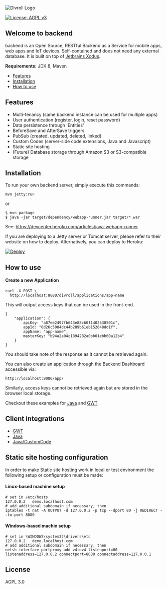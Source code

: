 ![Divroll Logo](https://avatars1.githubusercontent.com/u/30984522?s=200&v=4)

[![License: AGPL v3](https://img.shields.io/badge/License-AGPL%20v3-blue.svg)](https://www.gnu.org/licenses/agpl-3.0)
## Welcome to backend

backend is an Open Source, RESTful Backend as a Service for mobile apps, web apps and IoT devices.
Self-contained and does not need any external database. It is built on top of [Jetbrains Xodus](https://github.com/JetBrains/xodus). 

**Requirements:** JDK 8, Maven

- [Features](#features)
- [Installation](#installation)
- [How to use](#how-to-use)

Features
---

- Multi-tenancy (same backend instance can be used for multiple apps)
- User authentication (register, login, reset password)
- Data persistence through 'Entities'
- BeforeSave and AfterSave triggers
- PubSub (created, updated, deleted, linked)
- Custom Codes (server-side code extensions, Java and Javascript)
- Static site hosting
- (Future) Database storage through Amazon S3 or S3-compatible storage

Installation
---
To run your own backend server, simply execute this commands:

```
mvn jetty:run
```

or

```$xslt
$ mvn package
$ java -jar target/dependency/webapp-runner.jar target/*.war
```

See: https://devcenter.heroku.com/articles/java-webapp-runner


If you are deploying to a Jetty server or Tomcat server, please refer to their website on how to deploy.
Alternatively, you can deploy to Heroku:

[![Deploy](https://www.herokucdn.com/deploy/button.svg)](https://heroku.com/deploy)

How to use
---

#### Create a new Application

```
curl -X POST \
  http://localhost:8080/divroll/applications/app-name
```
This will output access keys that can be used in the front-end.  

```
{
    "application": {
        apiKey: "a87ee2497fb643e88c60f1402538501c",
        appId: "0d26c5084dc44b289b61eb152048dd1f",
        appName: "app-name",
        masterKey: "b94a2a04c1894282a0bb01ebb60a12b4"
    }
}
```

You should take note of the response as it cannot be retrieved again.

You can also create an application through the Backend Dashboard accessible via:

```
http://localhost:8080/app/
``` 

Similarly, access keys cannot be retrieved again but are stored in the browser local storage. 

Checkout these examples for [Java](https://github.com/divroll/Backend-SDK-Java/tree/master/src/test/java/com/divroll/backend/sdk) and [GWT](https://github.com/divroll/Backend-SDK-GWT/tree/master/src/test/java/com/divroll/backend/sdk) 

Client integrations
---

- [GWT](https://github.com/divroll/Backend-SDK-GWT)
- [Java](https://github.com/divroll/Backend-SDK-Java)
- [Java/CustomCode]()

Static site hosting configuration
---

In order to make Static site hosting work in local or test environment the following setup or configuration must be made: 

#### Linux-based machine setup
```$xslt
# set in /etc/hosts
127.0.0.2	demo.localhost.com
# add additional subdomain if necessary, then
iptables -t nat -A OUTPUT -d 127.0.0.2 -p tcp --dport 80 -j REDIRECT --to-port 8080
```
#### Windows-based machin setup

```$xslt
# set in \WINDOWS\system32\drivers\etc
127.0.0.2	demo.localhost.com
# add additional subdomain if necessary, then
netsh interface portproxy add v4tov4 listenport=80 listenaddress=127.0.0.2 connectport=8080 connectaddress=127.0.0.1
```

License
---

AGPL 3.0